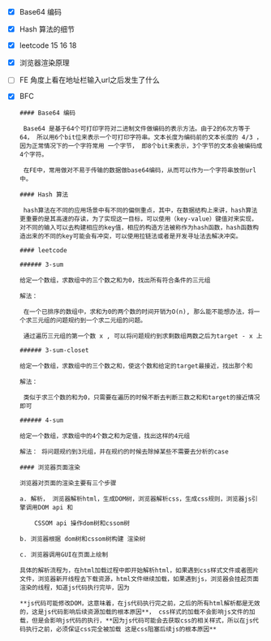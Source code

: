 - [x] Base64 编码

- [x] Hash 算法的细节

- [x] leetcode 15 16 18

- [x] 浏览器渲染原理

- [ ] FE 角度上看在地址栏输入url之后发生了什么

- [x] BFC

      #### Base64 编码

      ​	Base64 是基于64个可打印字符对二进制文件做编码的表示方法。由于2的6次方等于64， 所以用6个bit位来表示一个可打印字符串。文本长度为编码前的文本长度的 4/3 ， 因为正常情况下的一个字符常用 一个字节， 即8个bit来表示，3个字节的文本会被编码成4个字符。

      ​	在FE中，常用做对不易于传输的数据做base64编码，从而可以作为一个字符串放倒url中。

      #### Hash 算法

      ​	hash算法在不同的应用场景中有不同的偏侧重点，其中，在数据结构上来讲，hash算法更重要的是其高速的存读，为了实现这一目标，可以使用（key-value）键值对来实现，对不同的输入可以去构建相应的key值，相应的构造方法被称作为hash函数，hash函数构造出来的不同的key可能会有冲突，可以使用拉链法或者是开发寻址法去解决冲突。

      #### leetcode

      ###### 3-sum 

      给定一个数组，求数组中的三个数之和为0，找出所有符合条件的三元组

      解法： 

      ​	在一个已排序的数组中，求和为0的两个数的时间开销为O(n), 那么能不能想办法，将一个求三元组的问题规约到一个求二元组的问题。

      ​	通过遍历三元组的第一个数 x , 可以将问题规约到求剩数组两数之后为target - x 上

      ###### 3-sum-closet

      给定一个数组，求数组中的三个数之和，使这个数和给定的target最接近，找出那个和

      解法： 

      ​	类似于求三个数的和为0，只需要在遍历的时候不断去判断三数之和和target的接近情况即可

      ###### 4-sum 

      给定一个数组，求数组中的4个数之和为定值，找出这样的4元组

      解法： 将问题规约到3元组，并在规约的时候去除掉某些不需要去分析的case

      #### 浏览器页面渲染

      浏览器对页面的渲染主要有三个步骤

      a. 解析， 浏览器解析html，生成DOM树，浏览器解析css，生成css规则，浏览器js引擎调用DOM api 和

      ​    CSSOM api 操作dom树和cssom树

      b. 浏览器根据 dom树和cssom树构建 渲染树

      c. 浏览器调用GUI在页面上绘制

      具体的解析流程为，在html加载过程中即开始解析html，如果遇到css样式文件或者图片文件，浏览器新开线程去下载资源，html文件继续加载，如果遇到js，浏览器会挂起页面渲染的线程，知道js代码执行完毕，因为

      **js代码可能修改DOM，这意味着，在js代码执行完之前，之后的所有html解析都是无效的，这是js代码影响后续资源加载的根本原因**， css样式的加载不会影响js文件的加载，但是会影响js代码的执行，**因为js代码可能会去获取css的相关样式，所以在js代码执行之前，必须保证css完全被加载 这是css阻塞后续js的根本原因** 

      ​


